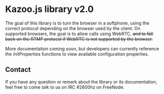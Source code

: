 # Kazoo.js library v2.0
The goal of this library is to turn the browser in a softphone, using the correct protocol depending on the browser used by the client. On supported browsers, the goal is to allow calls using WebRTC, ~~and to fall back on the RTMP
protocol if WebRTC is not supported by the browser.~~


More documentation coming soon, but developers can currently reference the initProperties functions to view available configuration properties.


## Contact
If you have any question or remark about the library or its documentation, feel free to come talk to us on IRC #2600hz on FreeNode.
